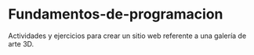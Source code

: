 # Fundamentos-de-programacion
Actividades y ejercicios para crear un sitio web referente a una galería de arte 3D.
